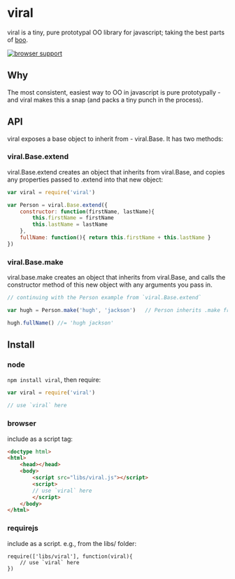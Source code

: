 # viral

viral is a tiny, pure prototypal OO library for javascript; taking the best parts of [boo](https://github.com/killdream/boo).

[![browser support](http://ci.testling.com/hughfdjackson/immutable.png)](http://ci.testling.com/hughfdjackson/viral)

## Why

The most consistent, easiest way to OO in javascript is pure prototypally - and viral makes this a snap (and packs a tiny punch in the process).

## API

viral exposes a base object to inherit from - viral.Base.  It has two methods:

### viral.Base.extend

viral.Base.extend creates an object that inherits from viral.Base, and copies any
properties passed to .extend into that new object:

```javascript
var viral = require('viral')

var Person = viral.Base.extend({
	constructor: function(firstName, lastName){
		this.firstName = firstName
		this.lastName = lastName
	},
	fullName: function(){ return this.firstName + this.lastName }
})
```

### viral.Base.make

viral.base.make creates an object that inherits from viral.Base, and calls the constructor method
of this new object with any arguments you pass in.


```javascript
// continuing with the Person example from `viral.Base.extend`

var hugh = Person.make('hugh', 'jackson')   // Person inherits .make from viral.Base

hugh.fullName() //= 'hugh jackson'
```

## Install

### node

`npm install viral`, then require:

```javascript
var viral = require('viral')

// use `viral` here
```

### browser

include as a script tag:

```html
<doctype html>
<html>
	<head></head>
	<body>
		<script src="libs/viral.js"></script>
		<script>
		// use `viral` here
		</script>
	</body>
</html>
```

### requirejs

include as a script.  e.g., from the libs/ folder:

```javscript
require(['libs/viral'], function(viral){
	// use `viral` here
})
```
